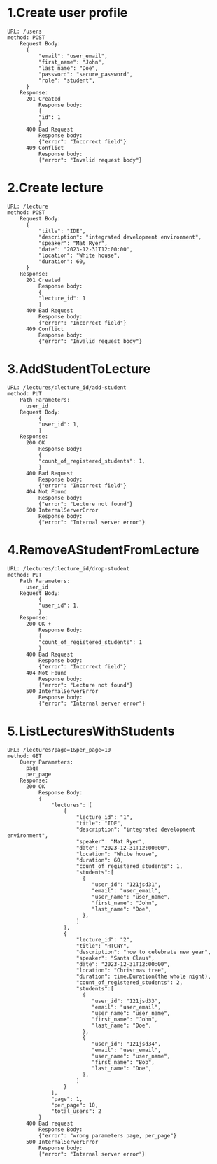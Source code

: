 # 1.Create user profile
    URL: /users
    method: POST
        Request Body:
          {
              "email": "user_email",
              "first_name": "John",
              "last_name": "Doe",
              "password": "secure_password",
              "role": "student",
          }
        Response:
          201 Created
              Response body:
              {
              "id": 1
              }
          400 Bad Request
              Response body:
              {"error": "Incorrect field"}
          409 Conflict
              Response body:
              {"error": "Invalid request body"}
# 2.Create lecture
    URL: /lecture
    method: POST
        Request Body:
          {
              "title": "IDE",
              "description": "integrated development environment",
              "speaker": "Mat Ryer",
              "date": "2023-12-31T12:00:00",
              "location": "White house",
              "duration": 60, 
          }
        Response:
          201 Created
              Response body:
              {
              "lecture_id": 1
              }
          400 Bad Request
              Response body:
              {"error": "Incorrect field"}
          409 Conflict
              Response body:
              {"error": "Invalid request body"}
# 3.AddStudentToLecture
    URL: /lectures/:lecture_id/add-student
    method: PUT
        Path Parameters:
          user_id
        Request Body:
              {
              "user_id": 1,
              }
        Response:
          200 OK
              Response Body:
              {
              "count_of_registered_students": 1,
              }
          400 Bad Request
              Response body:
              {"error": "Incorrect field"}
          404 Not Found
              Response body:
              {"error": "Lecture not found"}
          500 InternalServerError
              Response body:
              {"error": "Internal server error"}
# 4.RemoveAStudentFromLecture
    URL: /lectures/:lecture_id/drop-student
    method: PUT
        Path Parameters:
          user_id
        Request Body:
              {
              "user_id": 1,
              }
        Response:
          200 OK +
              Response Body:
              {
              "count_of_registered_students": 1
              }
          400 Bad Request
              Response body:
              {"error": "Incorrect field"}
          404 Not Found
              Response body:
              {"error": "Lecture not found"}
          500 InternalServerError
              Response body:
              {"error": "Internal server error"}
# 5.ListLecturesWithStudents
    URL: /lectures?page=1&per_page=10
    method: GET
        Query Parameters:
          page
          per_page
        Response:
          200 OK
              Response Body:
              {
                  "lectures": [
                      {
                          "lecture_id": "1",
                          "title": "IDE",
                          "description": "integrated development environment",
                          "speaker": "Mat Ryer",
                          "date": "2023-12-31T12:00:00",
                          "location": "White house",
                          "duration": 60, 
                          "count_of_registered_students": 1,
                          "students":[
                            {
                               "user_id": "121jsd31",
                               "email": "user_email",
                               "user_name": "user_name",
                               "first_name": "John",
                               "last_name": "Doe",
                            },
                          ]
                      },
                      {
                          "lecture_id": "2",
                          "title": "HTCNY",
                          "description": "how to celebrate new year",
                          "speaker": "Santa Claus",
                          "date": "2023-12-31T12:00:00",
                          "location": "Christmas tree",
                          "duration": time.Duration(the whole night), 
                          "count_of_registered_students": 2,
                          "students":[
                            {
                               "user_id": "121jsd33",
                               "email": "user_email",
                               "user_name": "user_name",
                               "first_name": "John",
                               "last_name": "Doe",
                            },
                            {
                               "user_id": "121jsd34",
                               "email": "user_email",
                               "user_name": "user_name",
                               "first_name": "Bob",
                               "last_name": "Doe",
                            },
                          ]
                      }
                  ],
                  "page": 1,
                  "per_page": 10,
                  "total_users": 2
              }
          400 Bad request
              Response Body:
              {"error": "wrong parameters page, per_page"}
          500 InternalServerError
              Response body:
              {"error": "Internal server error"}